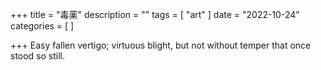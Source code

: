 +++
title = "毒薬"
description = ""
tags = [
 "art"
]
date = "2022-10-24"
categories = [
]

+++
Easy fallen vertigo; virtuous blight, but not without temper that once stood so still.
